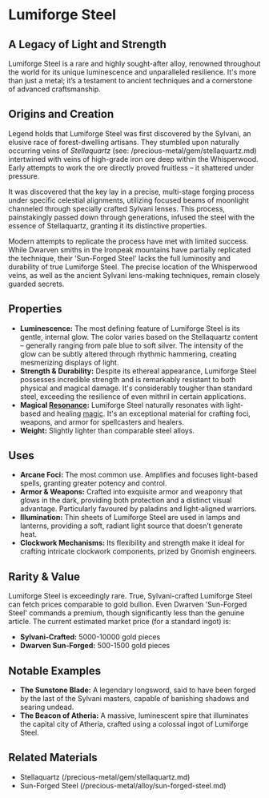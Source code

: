 # Lumiforge Steel

## A Legacy of Light and Strength

Lumiforge Steel is a rare and highly sought-after alloy, renowned throughout the world for its unique luminescence and unparalleled resilience. It's more than just a metal; it’s a testament to ancient techniques and a cornerstone of advanced craftsmanship.

## Origins and Creation

Legend holds that Lumiforge Steel was first discovered by the Sylvani, an elusive race of forest-dwelling artisans. They stumbled upon naturally occurring veins of *Stellaquartz* (see: /precious-metal/gem/stellaquartz.md) intertwined with veins of high-grade iron ore deep within the Whisperwood. Early attempts to work the ore directly proved fruitless – it shattered under pressure. 

It was discovered that the key lay in a precise, multi-stage forging process under specific celestial alignments, utilizing focused beams of moonlight channeled through specially crafted Sylvani lenses. This process, painstakingly passed down through generations, infused the steel with the essence of Stellaquartz, granting it its distinctive properties.

Modern attempts to replicate the process have met with limited success. While Dwarven smiths in the Ironpeak mountains have partially replicated the technique, their 'Sun-Forged Steel' lacks the full luminosity and durability of true Lumiforge Steel.  The precise location of the Whisperwood veins, as well as the ancient Sylvani lens-making techniques, remain closely guarded secrets.

## Properties

*   **Luminescence:** The most defining feature of Lumiforge Steel is its gentle, internal glow. The color varies based on the Stellaquartz content – generally ranging from pale blue to soft silver.  The intensity of the glow can be subtly altered through rhythmic hammering, creating mesmerizing displays of light.
*   **Strength & Durability:** Despite its ethereal appearance, Lumiforge Steel possesses incredible strength and is remarkably resistant to both physical and magical damage.  It's considerably tougher than standard steel, exceeding the resilience of even mithril in certain applications.
*   **Magical [Resonance](/structure/mechanic/resonance.md):**  Lumiforge Steel naturally resonates with light-based and healing [magic](/structure/mechanic/magic.md). It's an exceptional material for crafting foci, weapons, and armor for spellcasters and healers.
*   **Weight:** Slightly lighter than comparable steel alloys.

## Uses

*   **Arcane Foci:**  The most common use. Amplifies and focuses light-based spells, granting greater potency and control.
*   **Armor & Weapons:**  Crafted into exquisite armor and weaponry that glows in the dark, providing both protection and a distinct visual advantage. Particularly favoured by paladins and light-aligned warriors.
*   **Illumination:**  Thin sheets of Lumiforge Steel are used in lamps and lanterns, providing a soft, radiant light source that doesn’t generate heat.
*   **Clockwork Mechanisms:** Its flexibility and strength make it ideal for crafting intricate clockwork components, prized by Gnomish engineers.

## Rarity & Value

Lumiforge Steel is exceedingly rare. True, Sylvani-crafted Lumiforge Steel can fetch prices comparable to gold bullion. Even Dwarven 'Sun-Forged Steel' commands a premium, though significantly less than the genuine article. The current estimated market price (for a standard ingot) is:

*   **Sylvani-Crafted:** 5000-10000 gold pieces
*   **Dwarven Sun-Forged:** 500-1500 gold pieces

## Notable Examples

*   **The Sunstone Blade:**  A legendary longsword, said to have been forged by the last of the Sylvani masters, capable of banishing shadows and searing undead.
*   **The Beacon of Atheria:**  A massive, luminescent spire that illuminates the capital city of Atheria, crafted using a colossal ingot of Lumiforge Steel.

## Related Materials

*   Stellaquartz (/precious-metal/gem/stellaquartz.md)
*   Sun-Forged Steel (/precious-metal/alloy/sun-forged-steel.md)
